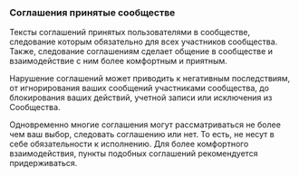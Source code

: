 ### Соглашения принятые сообществе

Тексты соглашений принятых пользователями в сообществе, следование которым обязательно для всех участников сообщества. Также, следование соглашениям сделает общение в сообществе и взаимодействие с ним более комфортным и приятным. 

Нарушение соглашений может приводить к негативным последствиям, от игнорирования ваших сообщений участниками сообщества, до блокирования ваших действий, учетной записи или исключения из Сообщества. 

Одновременно многие соглашения могут рассматриваться не более чем ваш выбор, следовать соглашению или нет. То есть, не несут в себе обязательности к исполнению. Для более комфортного взаимодействия, пункты подобных соглашений рекомендуется придерживаться.
